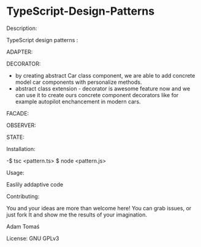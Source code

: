 # TypeScript-Design-Patterns

Description:

TypeScript design patterns :

ADAPTER:

DECORATOR:
- by creating abstract Car class component, we are able to add concrete model car components with personalize methods.
- abstract class extension - decorator is awesome feature now and we can use it to create ours concrete component decorators like for example autopilot enchancement in modern cars.

FACADE:

OBSERVER:

STATE:



Installation:

-$ tsc <pattern.ts> $ node <pattern.js>

Usage:

Easlily addaptive code

Contributing:

You and your ideas are more than welcome here! You can grab issues, or just fork It and show me the results of your imagination.

Adam Tomaś

License: GNU GPLv3

